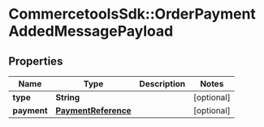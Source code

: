 # CommercetoolsSdk::OrderPaymentAddedMessagePayload

## Properties
Name | Type | Description | Notes
------------ | ------------- | ------------- | -------------
**type** | **String** |  | [optional] 
**payment** | [**PaymentReference**](PaymentReference.md) |  | [optional] 

